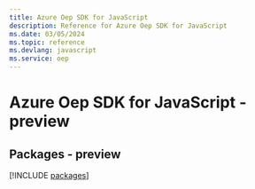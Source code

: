 ```yaml
---
title: Azure Oep SDK for JavaScript
description: Reference for Azure Oep SDK for JavaScript
ms.date: 03/05/2024
ms.topic: reference
ms.devlang: javascript
ms.service: oep
---
```

# Azure Oep SDK for JavaScript - preview
## Packages - preview
[!INCLUDE [packages](oep-index.md)]
